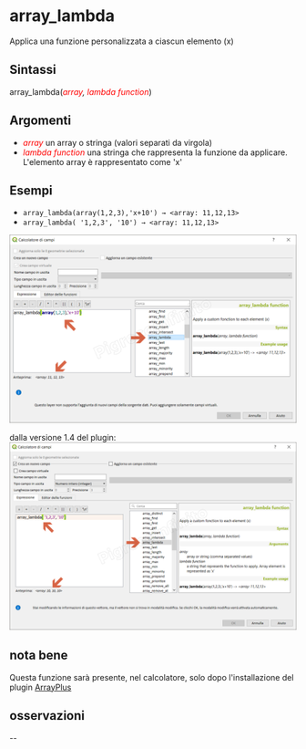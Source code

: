 # array_lambda

Applica una funzione personalizzata a ciascun elemento (x)

## Sintassi

array_lambda(_<span style="color:red;">array</span>, <span style="color:red;">lambda function</span>_) 

## Argomenti

* _<span style="color:red;">array</span>_ un array o stringa (valori separati da virgola) 
* _<span style="color:red;">lambda function</span>_ una stringa che rappresenta la funzione da applicare. L'elemento array è rappresentato come 'x'

## Esempi

* `array_lambda(array(1,2,3),'x+10') → <array: 11,12,13>`
*  `array_lambda( '1,2,3', '10') → <array: 11,12,13>`

![](../../img/arrays/array_lambda/array_lambda1.png)

dalla versione 1.4 del plugin:
![](../../img/arrays/array_lambda/array_lambda2.png)

## nota bene

Questa funzione sarà presente, nel calcolatore, solo dopo l'installazione del plugin [ArrayPlus](https://framagit.org/jbdesbas/arrayPlus)

## osservazioni

--
